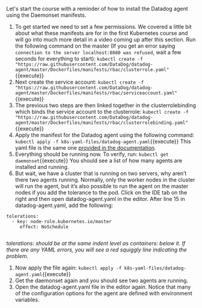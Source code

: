 Let's start the course with a reminder of how to install the Datadog agent using the Daemonset manifests. 

1. To get started we need to set a few permissions. We covered a little bit about what these manifests are for in the first Kubernetes course and will go into much more detail in a video coming up after this section. Run the following command on the master (If you get an error saying `connection to the server localhost:8080 was refused`, wait a few seconds for everything to start):
`kubectl create -f "https://raw.githubusercontent.com/DataDog/datadog-agent/master/Dockerfiles/manifests/rbac/clusterrole.yaml"`{{execute}}
1. Next create the service account:
`kubectl create -f "https://raw.githubusercontent.com/DataDog/datadog-agent/master/Dockerfiles/manifests/rbac/serviceaccount.yaml"`{{execute}}
1. The previous two steps are then linked together in the clusterrolebinding which binds the service account to the clusterrole:
`kubectl create -f "https://raw.githubusercontent.com/DataDog/datadog-agent/master/Dockerfiles/manifests/rbac/clusterrolebinding.yaml"`{{execute}}
1. Apply the manifest for the Datadog agent using the following command:
`kubectl apply -f k8s-yaml-files/datadog-agent.yaml`{{execute}}
    This yaml file is the same one [provided in the documentation](https://docs.datadoghq.com/agent/kubernetes/#installation).
1. Everything should be running now. To verify, run: 
`kubectl get daemonset`{{execute}}
You should see a list of how many agents are installed and running.
1. But wait, we have a cluster that is running on two servers, why aren’t there two agents running. Normally, only the worker nodes in the cluster will run the agent, but it’s also possible to run the agent on the master nodes if you add the tolerance to the pod. Click on the IDE tab on the right and then open datadog-agent.yaml in the editor. After line 15 in datadog-agent.yaml, add the following:
  <pre><code>tolerations:
  - key: node-role.kubernetes.io/master
     effect: NoSchedule
  </code></pre>

  *tolerations: should be at the same indent level as containers: below it. If there are any YAML errors, you will see a red squiggly line indicating the problem.*

1. Now apply the file again:
`kubectl apply -f k8s-yaml-files/datadog-agent.yaml`{{execute}}
1. Get the daemonset again and you should see two agents are running.
1. Open the datadog-agent.yaml file in the editor again. Notice that many of the configuration options for the agent are defined with environment variables. 
